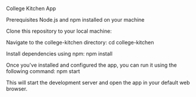 College Kitchen App

Prerequisites
Node.js and npm installed on your machine

Clone this repository to your local machine:

Navigate to the college-kitchen directory:
cd college-kitchen

Install dependencies using npm:
npm install

Once you've installed and configured the app, you can run it using the following command: npm start

This will start the development server and open the app in your default web browser. 
